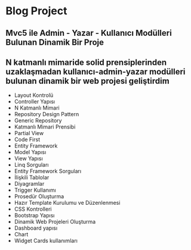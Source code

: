# Blog Project
## Mvc5 ile Admin - Yazar - Kullanıcı Modülleri Bulunan Dinamik Bir Proje
## N katmanlı mimaride solid prensiplerinden uzaklaşmadan kullanıcı-admin-yazar modülleri bulunan dinamik bir web projesi geliştirdim
- Layout Kontrolü
- Controller Yapısı
- N Katmanlı Mimari
- Repository Design Pattern
- Generic Repository
- Katmanlı Mimari Prensibi
- Partial View
- Code First
- Entity Framework
- Model Yapısı
- View Yapısı
- Linq Sorguları
- Entity Framework Sorguları
- İlişkili Tablolar
- Diyagramlar
- Trigger Kullanımı
- Prosedür Oluşturma
- Hazır Template Kurulumu ve Düzenlenmesi
- CSS Kontrolleri
- Bootstrap Yapısı
- Dinamik Web Projeleri Oluşturma
- Dashboard yapısı
- Chart
- Widget Cards kullanımları

